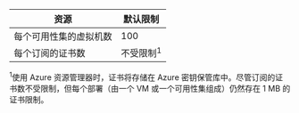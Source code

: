 资源|默认限制
---|---
每个可用性集的虚拟机数 | 100 
每个订阅的证书数|不受限制<sup>1</sup>

<sup>1</sup>使用 Azure 资源管理器时，证书将存储在 Azure 密钥保管库中。尽管订阅的证书数不受限制，但每个部署（由一个 VM 或一个可用性集组成）仍然存在 1 MB 的证书限制。

<!---HONumber=71-->